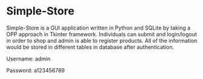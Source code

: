 # Simple-Store
Simple-Store is a GUI application written in Python and SQLite by taking a OPP approach in Tkinter framework. Individuals can submit and login/logout in order to shop and admin is able to register products. All of the information would be stored in different tables in database after authentication.

Username: admin

Password: a123456789
